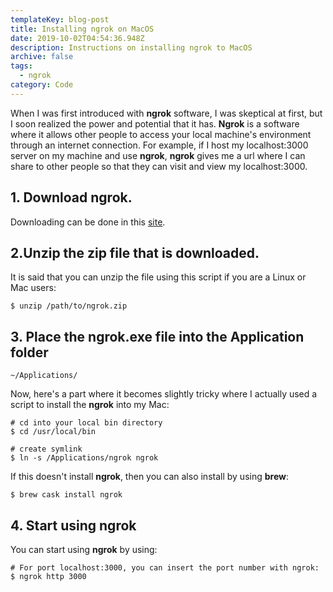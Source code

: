 ```yaml
---
templateKey: blog-post
title: Installing ngrok on MacOS
date: 2019-10-02T04:54:36.948Z
description: Instructions on installing ngrok to MacOS
archive: false
tags:
  - ngrok
category: Code
---
```

When I was first introduced with **ngrok** software, I was skeptical at first, but I soon realized the power and potential that it has. **Ngrok** is a software where it allows other people to access your local machine's environment through an internet connection. For example, if I host my localhost:3000 server on my machine and use **ngrok**, **ngrok** gives me a url where I can share to other people so that they can visit and view my localhost:3000.

## 1. Download ngrok.

Downloading can be done in this [site](https://dashboard.ngrok.com/get-started).

## 2.Unzip the zip file that is downloaded.

It is said that you can unzip the file using this script if you are a Linux or Mac users:

```
$ unzip /path/to/ngrok.zip
```

## 3. Place the ngrok.exe file into the Application folder

`~/Applications/`

Now, here's a part where it becomes slightly tricky where I actually used a script to install the **ngrok** into my Mac:

```
# cd into your local bin directory
$ cd /usr/local/bin

# create symlink
$ ln -s /Applications/ngrok ngrok
```

If this doesn't install **ngrok**, then you can also install by using **brew**:

```
$ brew cask install ngrok
```

## 4. Start using ngrok

You can start using **ngrok** by using:

```
# For port localhost:3000, you can insert the port number with ngrok:
$ ngrok http 3000
```
